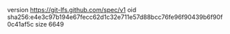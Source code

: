 version https://git-lfs.github.com/spec/v1
oid sha256:e4e3c97b194e67fecc62d1c32e711e57d88bcc76fe96f90439b6f90f0c41af5c
size 6649

